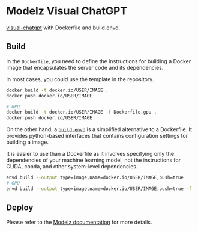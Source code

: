 # Modelz Visual ChatGPT

[visual-chatgpt](https://github.com/microsoft/visual-chatgpt) with Dockerfile and build.envd.

## Build

In the `Dockerfile`, you need to define the instructions for building a Docker image that encapsulates the server code and its dependencies.

In most cases, you could use the template in the repository.

```bash
docker build -t docker.io/USER/IMAGE .
docker push docker.io/USER/IMAGE

# GPU
docker build -t docker.io/USER/IMAGE -f Dockerfile.gpu .
docker push docker.io/USER/IMAGE
```

On the other hand, a [`build.envd`](https://envd.tensorchord.ai/guide/getting-started.html) is a simplified alternative to a Dockerfile. It provides python-based interfaces that contains configuration settings for building a image. 

It is easier to use than a Dockerfile as it involves specifying only the dependencies of your machine learning model, not the instructions for CUDA, conda, and other system-level dependencies.

```bash
envd build --output type=image,name=docker.io/USER/IMAGE,push=true
# GPU
envd build --output type=image,name=docker.io/USER/IMAGE,push=true -f :build_gpu
```

## Deploy

Please refer to the [Modelz documentation](https://docs.modelz.ai/gettingstarted/deploy) for more details.
